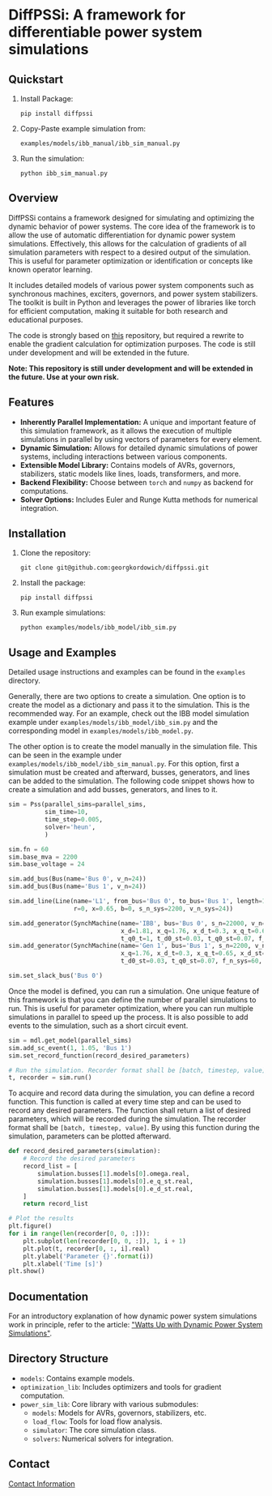 # DiffPSSi: A framework for differentiable power system simulations
## Quickstart
1. Install Package:
   ```
   pip install diffpssi
   ```
2. Copy-Paste example simulation from:
    ```
    examples/models/ibb_manual/ibb_sim_manual.py
    ```
3. Run the simulation:
    ```
    python ibb_sim_manual.py
    ```

## Overview
DiffPSSi contains a framework designed for simulating and optimizing the dynamic behavior 
of power systems. The core idea of the framework is to allow the use of automatic differentiation for dynamic 
power system simulations. Effectively, this allows for the calculation of gradients of all simulation parameters
with respect to a desired output of the simulation. This is useful for parameter optimization or identification
or concepts like known operator learning.

It includes detailed models of various power system components such as synchronous machines, 
exciters, governors, and power system stabilizers. The toolkit is built in Python and leverages the power of 
libraries like torch for efficient computation, making it suitable for both research and educational purposes.

The code is strongly based on [this](https://github.com/hallvar-h/DynPSSimPy) repository, but required a rewrite to 
enable the gradient calculation for optimization purposes. The code is still under development and will be extended 
in the future.

**Note: This repository is still under development and will be extended in the future. Use at your own risk.**

## Features
- **Inherently Parallel Implementation:** A unique and important feature of this simulation framework, as it allows the execution of multiple simulations in parallel by using vectors of parameters for every element.
- **Dynamic Simulation:** Allows for detailed dynamic simulations of power systems, including interactions between various components.
- **Extensible Model Library:** Contains models of AVRs, governors, stabilizers, static models like lines, loads, transformers, and more.
- **Backend Flexibility:** Choose between `torch` and `numpy` as backend for computations.
- **Solver Options:** Includes Euler and Runge Kutta methods for numerical integration.

## Installation

1. Clone the repository:
   ```
   git clone git@github.com:georgkordowich/diffpssi.git
   ```
2. Install the package:
   ```
   pip install diffpssi
   ```
3. Run example simulations:
   ```
   python examples/models/ibb_model/ibb_sim.py
   ```

## Usage and Examples
Detailed usage instructions and examples can be found in the `examples` directory. 

Generally, there are two options to create a simulation. One option is to create the model as a dictionary and pass it 
to the simulation. This is the recommended way. For an example, check out 
the IBB model simulation example under `examples/models/ibb_model/ibb_sim.py` and the corresponding model 
in `examples/models/ibb_model.py`.

The other option is to create the model manually in the simulation file. This can be seen in the example under
`examples/models/ibb_model/ibb_sim_manual.py`. For this option, first a simulation must be created and afterward,
busses, generators, and lines can be added to the simulation. The following code snippet shows how to create
a simulation and add busses, generators, and lines to it.
```python
sim = Pss(parallel_sims=parallel_sims,
          sim_time=10,
          time_step=0.005,
          solver='heun',
          )

sim.fn = 60
sim.base_mva = 2200
sim.base_voltage = 24

sim.add_bus(Bus(name='Bus 0', v_n=24))
sim.add_bus(Bus(name='Bus 1', v_n=24))

sim.add_line(Line(name='L1', from_bus='Bus 0', to_bus='Bus 1', length=1, s_n=2200, v_n=24, unit='p.u.',
                  r=0, x=0.65, b=0, s_n_sys=2200, v_n_sys=24))

sim.add_generator(SynchMachine(name='IBB', bus='Bus 0', s_n=22000, v_n=24, p=-1998, v=0.995, h=3.5e7, d=0,
                               x_d=1.81, x_q=1.76, x_d_t=0.3, x_q_t=0.65, x_d_st=0.23, x_q_st=0.23, t_d0_t=8.0,
                               t_q0_t=1, t_d0_st=0.03, t_q0_st=0.07, f_n_sys=60, s_n_sys=2200, v_n_sys=24))
sim.add_generator(SynchMachine(name='Gen 1', bus='Bus 1', s_n=2200, v_n=24, p=1998, v=1, h=3.5, d=0, x_d=1.81,
                               x_q=1.76, x_d_t=0.3, x_q_t=0.65, x_d_st=0.23, x_q_st=0.23, t_d0_t=8.0, t_q0_t=1,
                               t_d0_st=0.03, t_q0_st=0.07, f_n_sys=60, s_n_sys=2200, v_n_sys=24))

sim.set_slack_bus('Bus 0')
```

Once the model is defined, you can run a simulation. One unique feature of this framework is that you can define
the number of parallel simulations to run. This is useful for parameter optimization, where you can run multiple
simulations in parallel to speed up the process. It is also possible to add events to the simulation, such as
a short circuit event.
```python
sim = mdl.get_model(parallel_sims)
sim.add_sc_event(1, 1.05, 'Bus 1')
sim.set_record_function(record_desired_parameters)

# Run the simulation. Recorder format shall be [batch, timestep, value]
t, recorder = sim.run()
``` 

To acquire and record data during the simulation, you can define a record function. This function is called
at every time step and can be used to record any desired parameters. The function shall return a list of
desired parameters, which will be recorded during the simulation. The recorder format shall be `[batch, timestep, value]`.
By using this function during the simulation, parameters can be plotted afterward.
```python
def record_desired_parameters(simulation):
    # Record the desired parameters
    record_list = [
        simulation.busses[1].models[0].omega.real,
        simulation.busses[1].models[0].e_q_st.real,
        simulation.busses[1].models[0].e_d_st.real,
    ]
    return record_list

# Plot the results
plt.figure()
for i in range(len(recorder[0, 0, :])):
    plt.subplot(len(recorder[0, 0, :]), 1, i + 1)
    plt.plot(t, recorder[0, :, i].real)
    plt.ylabel('Parameter {}'.format(i))
    plt.xlabel('Time [s]')
plt.show()
```



## Documentation

For an introductory explanation of how dynamic power system simulations work in principle,
refer to the article: ["Watts Up with Dynamic Power System Simulations"](https://medium.com/@georg.kordowich/watts-up-with-dynamic-power-system-simulations-c0f16fc99769).

## Directory Structure

- `models`: Contains example models.
- `optimization_lib`: Includes optimizers and tools for gradient computation.
- `power_sim_lib`: Core library with various submodules:
  - `models`: Models for AVRs, governors, stabilizers, etc.
  - `load_flow`: Tools for load flow analysis.
  - `simulator`: The core simulation class.
  - `solvers`: Numerical solvers for integration.

## Contact
[Contact Information](https://www.ees.tf.fau.de/person/georg-kordowich/)
